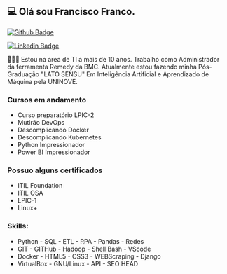 ## 💻 Olá sou Francisco Franco.

[![Github Badge](https://img.shields.io/badge/-Github-000?style=flat-square&logo=Github&logoColor=white&link=https://github.com/FF-77)](https://github.com/FF-77)

[![Linkedin Badge](https://img.shields.io/badge/-LinkedIn-blue?style=flat-square&logo=Linkedin&logoColor=white&link=https://www.linkedin.com/in/francisco-franco-lp/)](https://www.linkedin.com/in/francisco-franco-lp/)


👨🏼‍🏫 Estou na area de TI a mais de 10 anos. Trabalho como Administrador da ferramenta Remedy da BMC.
Atualmente estou fazendo minha Pós-Graduação "LATO SENSU" Em Inteligência Artificial e Aprendizado de Máquina pela UNINOVE.

### Cursos em andamento
- Curso preparatório LPIC-2
- Mutirão DevOps
- Descomplicando Docker
- Descomplicando Kubernetes
- Python Impressionador
- Power BI Impressionador


### Possuo alguns certificados

- ITIL Foundation 
- ITIL OSA 
- LPIC-1 
- Linux+


### Skills:

- Python     - SQL       - ETL    - RPA - Pandas - Redes
- GIT        - GITHub    - Hadoop - Shell Bash   - VScode 
- Docker     - HTML5     - CSS3   - WEBScraping  - Django 
- VirtualBox - GNU/Linux - API    - SEO HEAD
